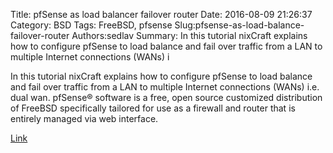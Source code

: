 Title: pfSense as load balancer failover router
Date: 2016-08-09 21:26:37
Category: BSD
Tags: FreeBSD, pfsense
Slug:pfsense-as-load-balance-failover-router
Authors:sedlav
Summary: In this tutorial nixCraft explains how to configure pfSense to load balance and fail over traffic from a LAN to multiple Internet connections (WANs) i

In this tutorial nixCraft explains how to configure pfSense to load balance and fail over traffic from a LAN to multiple Internet connections (WANs) i.e. dual wan.
pfSense® software is a free, open source customized distribution of FreeBSD specifically tailored for use as a firewall and router that is entirely managed via web interface.

[Link](http://www.cyberciti.biz/faq/howto-configure-dual-wan-load-balance-failover-pfsense-router/)
